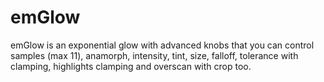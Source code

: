# emGlow
emGlow is an exponential glow with advanced knobs that you can control samples (max 11), anamorph, intensity, tint, size, falloff, tolerance with clamping, highlights clamping and overscan with crop too.
